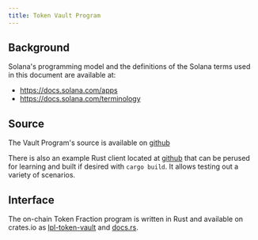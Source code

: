 ```yaml
---
title: Token Vault Program
---
```


## Background

Solana's programming model and the definitions of the Solana terms used in this
document are available at:

- https://docs.solana.com/apps
- https://docs.solana.com/terminology

## Source

The Vault Program's source is available on
[github](https://github.com/metaplex-foundation/metaplex-program-library)

There is also an example Rust client located at
[github](https://github.com/metaplex-foundation/metaplex-program-library/blob/master/token-vault/test/src/main.rs)
that can be perused for learning and built if desired with `cargo build`. It allows testing out a variety of scenarios.

## Interface

The on-chain Token Fraction program is written in Rust and available on crates.io as
[lpl-token-vault](https://crates.io/crates/lpl-token-vault) and
[docs.rs](https://docs.rs/lpl-token-vault).
